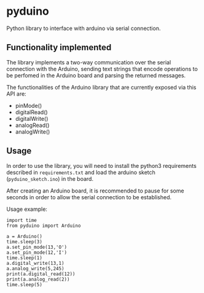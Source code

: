 pyduino
=======

Python library to interface with arduino via serial connection.

Functionality implemented
-------------------------

The library implements a two-way communication over the serial connection with the Arduino, sending text strings that encode operations to be perfomed in the Arduino board and parsing the returned messages.

The functionalities of the Arduino library that are currently exposed via this API are:

- pinMode() 
- digitalRead()
- digitalWrite()
- analogRead()
- analogWrite()

Usage
-----

In order to use the library, you will need to install the python3 requirements described in ``requirements.txt`` and load the arduino sketch (``pyduino_sketch.ino``) in the board.

After creating an Arduino board, it is recommended to pause for some seconds in order to allow the serial connection to be established.

Usage example:

	import time
	from pyduino import Arduino

	a = Arduino()
	time.sleep(3)
	a.set_pin_mode(13,'O')
	a.set_pin_mode(12,'I')
	time.sleep(1)
	a.digital_write(13,1)
	a.analog_write(5,245)
	print(a.digital_read(12))
	print(a.analog_read(2))
	time.sleep(5)
